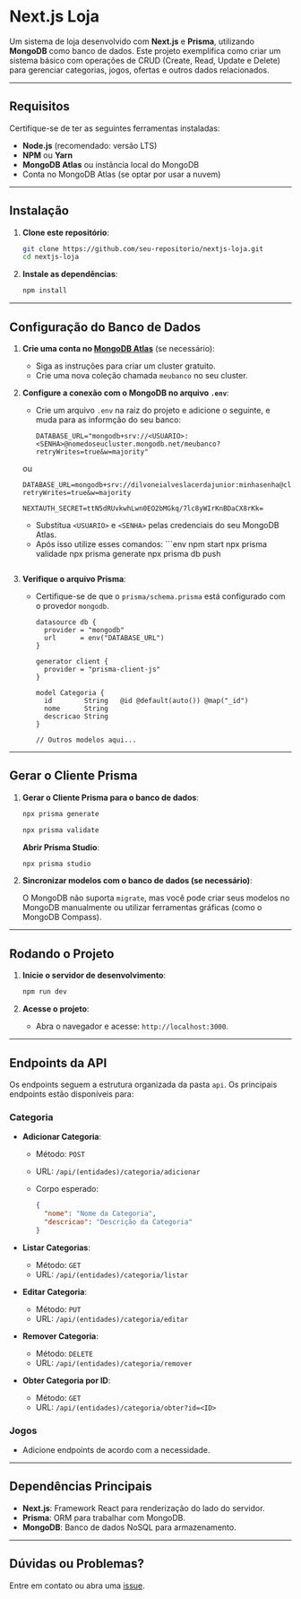 


# Next.js Loja

Um sistema de loja desenvolvido com **Next.js** e **Prisma**, utilizando **MongoDB** como banco de dados. Este projeto exemplifica como criar um sistema básico com operações de CRUD (Create, Read, Update e Delete) para gerenciar categorias, jogos, ofertas e outros dados relacionados.

---

## **Requisitos**

Certifique-se de ter as seguintes ferramentas instaladas:

- **Node.js** (recomendado: versão LTS)
- **NPM** ou **Yarn**
- **MongoDB Atlas** ou instância local do MongoDB
- Conta no MongoDB Atlas (se optar por usar a nuvem)

---

## **Instalação**

1. **Clone este repositório**:

   ```bash
   git clone https://github.com/seu-repositorio/nextjs-loja.git
   cd nextjs-loja
   ```

2. **Instale as dependências**:

   ```bash
   npm install
   ```

---

## **Configuração do Banco de Dados**

1. **Crie uma conta no [MongoDB Atlas](https://www.mongodb.com/atlas/database)** (se necessário):
   - Siga as instruções para criar um cluster gratuito.
   - Crie uma nova coleção chamada `meubanco` no seu cluster.

2. **Configure a conexão com o MongoDB no arquivo `.env`**:
   - Crie um arquivo `.env` na raiz do projeto e adicione o seguinte, e muda para as informção do seu banco:
   
     ```env
     DATABASE_URL="mongodb+srv://<USUARIO>:<SENHA>@nomedoseucluster.mongodb.net/meubanco?retryWrites=true&w=majority"

     ```
    ou 
      ```env
      DATABASE_URL=mongodb+srv://dilvoneialveslacerdajunior:minhasenha@cluster0.5cjnw.mongodb.net/meubanco?retryWrites=true&w=majority

      NEXTAUTH_SECRET=ttN5dRUvkwhLwn0EO2bMGkq/7lc8yWIrKnBDaCX8rKk=

      ```

     - Substitua `<USUARIO>` e `<SENHA>` pelas credenciais do seu MongoDB Atlas.
     - Após isso utilize esses comandos:
           ```env
                npm start
               npx prisma validade
               npx prisma generate
               npx prisma db push
        ```
3. **Verifique o arquivo Prisma**:
   - Certifique-se de que o `prisma/schema.prisma` está configurado com o provedor `mongodb`.

     ```prisma
     datasource db {
       provider = "mongodb"
       url      = env("DATABASE_URL")
     }

     generator client {
       provider = "prisma-client-js"
     }

     model Categoria {
       id        String   @id @default(auto()) @map("_id")
       nome      String
       descricao String
     }

     // Outros modelos aqui...
     ```

---

## **Gerar o Cliente Prisma**

1. **Gerar o Cliente Prisma para o banco de dados**:

   ```bash
   npx prisma generate
   ```
   ```bash
   npx prisma validate
   ```
    **Abrir Prisma Studio**:
      ```bash
   npx prisma studio
   ```

2. **Sincronizar modelos com o banco de dados (se necessário)**:

   O MongoDB não suporta `migrate`, mas você pode criar seus modelos no MongoDB manualmente ou utilizar ferramentas gráficas (como o MongoDB Compass).

---

## **Rodando o Projeto**

1. **Inicie o servidor de desenvolvimento**:

   ```bash
   npm run dev
   ```

2. **Acesse o projeto**:
   - Abra o navegador e acesse: `http://localhost:3000`.

---

## **Endpoints da API**

Os endpoints seguem a estrutura organizada da pasta `api`. Os principais endpoints estão disponíveis para:

### **Categoria**
- **Adicionar Categoria**:
  - Método: `POST`
  - URL: `/api/(entidades)/categoria/adicionar`
  - Corpo esperado:

    ```json
    {
      "nome": "Nome da Categoria",
      "descricao": "Descrição da Categoria"
    }
    ```

- **Listar Categorias**:
  - Método: `GET`
  - URL: `/api/(entidades)/categoria/listar`

- **Editar Categoria**:
  - Método: `PUT`
  - URL: `/api/(entidades)/categoria/editar`

- **Remover Categoria**:
  - Método: `DELETE`
  - URL: `/api/(entidades)/categoria/remover`

- **Obter Categoria por ID**:
  - Método: `GET`
  - URL: `/api/(entidades)/categoria/obter?id=<ID>`

### **Jogos**
- Adicione endpoints de acordo com a necessidade.

---

## **Dependências Principais**

- **Next.js**: Framework React para renderização do lado do servidor.
- **Prisma**: ORM para trabalhar com MongoDB.
- **MongoDB**: Banco de dados NoSQL para armazenamento.

---

## **Dúvidas ou Problemas?**

Entre em contato ou abra uma [issue](https://github.com/seu-repositorio/nextjs-loja/issues).
